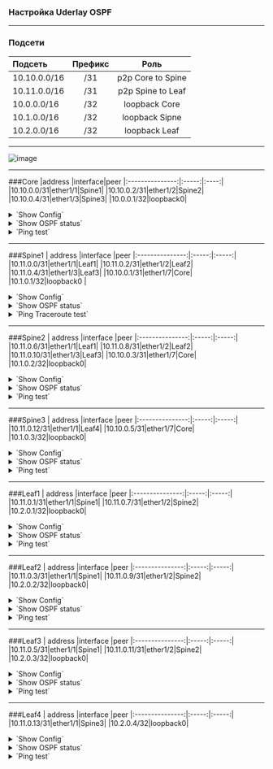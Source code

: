 ### Настройка Uderlay OSPF

---

### Подсети
| Подсеть  | Префикс  | Роль |
|:------------ |:-------:|:-------:|
|10.10.0.0/16|/31|p2p Core to Spine|
|10.11.0.0/16|/31|p2p Spine to Leaf|
|10.0.0.0/16|/32|loopback Core|
|10.1.0.0/16|/32|loopback Sipne|
|10.2.0.0/16|/32|loopback Leaf|
---
![image](https://raw.githubusercontent.com/nousaibot/VXLAN-EVPN-CiscoNexus-COD-LAB/main/IMG/UnderlayOSPF.PNG)

---

###Core
|address |interface|peer
|:---------------:|:-----:|:----:|
|10.10.0.0/31|ether1/1|Spine1|
|10.10.0.2/31|ether1/2|Spine2|
|10.10.0.4/31|ether1/3|Spine3|
|10.0.0.1/32|loopback0|
<details>
  <summary>`Show Config`</summary>
<pre><code>
interface Loopback0
 ip address 10.0.0.1 255.255.255.255
 ip ospf 1 area 0
!
interface Ethernet0/1
 description Spine1
 ip address 10.10.0.0 255.255.255.254
 ip ospf network point-to-point
 ip ospf bfd
 ip ospf 1 area 0
!
interface Ethernet0/2
 description Spine2
 ip address 10.10.0.2 255.255.255.254
 ip ospf network point-to-point
 ip ospf bfd
 ip ospf 1 area 0
!
interface Ethernet0/3
 description Spine3
 ip address 10.10.0.4 255.255.255.254
 ip ospf network point-to-point
 ip ospf bfd
 ip ospf 1 area 1
!
router ospf 1
 router-id 10.0.0.1
 passive-interface default
 no passive-interface Ethernet0/1
 no passive-interface Ethernet0/2
 no passive-interface Ethernet0/3
 </code></pre>
</details>

<details>
  <summary>`Show OSPF status`</summary>
<pre><code>
Core#sh ip ospf interface brief
Interface    PID   Area            IP Address/Mask    Cost  State Nbrs F/C
Lo0          1     0               10.0.0.1/32        1     LOOP  0/0
Et0/2        1     0               10.10.0.2/31       10    P2P   1/1
Et0/1        1     0               10.10.0.0/31       10    P2P   1/1
Et0/3        1     1               10.10.0.4/31       10    P2P   1/1
</code></pre>
<pre><code>
Core#sh ip ospf neighbor
Neighbor ID     Pri   State           Dead Time   Address         Interface
10.1.0.2          0   FULL/  -        00:00:38    10.10.0.3       Ethernet0/2
10.1.0.1          0   FULL/  -        00:00:31    10.10.0.1       Ethernet0/1
10.1.0.3          0   FULL/  -        00:00:35    10.10.0.5       Ethernet0/3
</code></pre>
<pre><code>
Core#sh ip ospf database
            OSPF Router with ID (10.0.0.1) (Process ID 1)
                Router Link States (Area 0)
Link ID         ADV Router      Age         Seq#       Checksum Link count
10.0.0.1        10.0.0.1        1749        0x800000E8 0x0094C3 5
10.1.0.1        10.1.0.1        1606        0x80000007 0x00DAAE 9
10.1.0.2        10.1.0.2        1606        0x80000007 0x000E50 9
10.2.0.1        10.2.0.1        1647        0x80000004 0x00D2FE 5
10.2.0.2        10.2.0.2        1624        0x80000004 0x001EA8 5
10.2.0.3        10.2.0.3        1608        0x80000005 0x006753 5
                Summary Net Link States (Area 0)
Link ID         ADV Router      Age         Seq#       Checksum
10.1.0.3        10.0.0.1        1427        0x80000001 0x00EA2E
10.2.0.4        10.0.0.1        1405        0x80000001 0x006688
10.10.0.4       10.0.0.1        1879        0x80000001 0x0064AC
10.11.0.12      10.0.0.1        1415        0x80000001 0x009946
                Router Link States (Area 1)
Link ID         ADV Router      Age         Seq#       Checksum Link count
10.0.0.1        10.0.0.1        1442        0x80000002 0x00813A 2
10.1.0.3        10.1.0.3        1416        0x80000006 0x005465 5
10.2.0.4        10.2.0.4        1418        0x80000005 0x008AD4 3
                Summary Net Link States (Area 1)
Link ID         ADV Router      Age         Seq#       Checksum
10.0.0.1        10.0.0.1        1883        0x80000002 0x00A480
10.1.0.1        10.0.0.1        1774        0x80000001 0x00FE1C
10.1.0.2        10.0.0.1        1745        0x80000001 0x00F425
10.2.0.1        10.0.0.1        1644        0x80000001 0x00846D
10.2.0.2        10.0.0.1        1623        0x80000001 0x007A76
10.2.0.3        10.0.0.1        1590        0x80000001 0x00707F
10.10.0.0       10.0.0.1        1883        0x80000002 0x008A89
10.10.0.2       10.0.0.1        1883        0x80000002 0x00769B
10.11.0.0       10.0.0.1        1774        0x80000001 0x0012D9
10.11.0.2       10.0.0.1        1774        0x80000001 0x00FDEB
10.11.0.4       10.0.0.1        1774        0x80000001 0x00E9FD
10.11.0.6       10.0.0.1        1745        0x80000001 0x00D510
10.11.0.8       10.0.0.1        1745        0x80000001 0x00C122
10.11.0.10      10.0.0.1        1745        0x80000001 0x00AD34
</code></pre>
</details>

<details>
  <summary>`Ping test`</summary>
<pre><code>
Core#ping 10.1.0.1
Type escape sequence to abort.
Sending 5, 100-byte ICMP Echos to 10.1.0.1, timeout is 2 seconds:
!!!!!
Success rate is 100 percent (5/5), round-trip min/avg/max = 1/1/2 ms
Core#
Core#ping 10.1.0.2
Type escape sequence to abort.
Sending 5, 100-byte ICMP Echos to 10.1.0.2, timeout is 2 seconds:
!!!!!
Success rate is 100 percent (5/5), round-trip min/avg/max = 1/1/2 ms
Core#
Core#ping 10.1.0.3
Type escape sequence to abort.
Sending 5, 100-byte ICMP Echos to 10.1.0.3, timeout is 2 seconds:
!!!!!
Success rate is 100 percent (5/5), round-trip min/avg/max = 1/1/2 ms
Core#
Core#ping 10.2.0.1
Type escape sequence to abort.
Sending 5, 100-byte ICMP Echos to 10.2.0.1, timeout is 2 seconds:
!!!!!
Success rate is 100 percent (5/5), round-trip min/avg/max = 3/3/4 ms
Core#ping 10.2.0.2
Type escape sequence to abort.
Sending 5, 100-byte ICMP Echos to 10.2.0.2, timeout is 2 seconds:
!!!!!
Success rate is 100 percent (5/5), round-trip min/avg/max = 3/3/4 ms
Core#ping 10.2.0.3
Type escape sequence to abort.
Sending 5, 100-byte ICMP Echos to 10.2.0.3, timeout is 2 seconds:
!!!!!
Success rate is 100 percent (5/5), round-trip min/avg/max = 3/3/4 ms
Core#ping 10.2.0.4
Type escape sequence to abort.
Sending 5, 100-byte ICMP Echos to 10.2.0.4, timeout is 2 seconds:
!!!!!
Success rate is 100 percent (5/5), round-trip min/avg/max = 3/4/11 ms
</code></pre>
<pre><code>

Dump interface Ethernet0/1 [here](../Dump/CoreInterface0-1.pcapng)

Dump interface Ethernet0/2 [here](../Dump/CoreInterface0-2.pcapng)

![image](https://raw.githubusercontent.com/nousaibot/VXLAN-EVPN-CiscoNexus-COD-LAB/main/IMG/CoreTraceroute.png)

</code></pre>
</details>

---

###Spine1
 | address |interface |peer
|:---------------:|:-----:|:-----:|
|10.11.0.0/31|ether1/1|Leaf1|
|10.11.0.2/31|ether1/2|Leaf2|
|10.11.0.4/31|ether1/3|Leaf3|
|10.10.0.1/31|ether1/7|Core|
|10.1.0.1/32|loopback0 |
<details>
  <summary>`Show Config`</summary>
<pre><code>
feature ospf
feature bfd
interface Ethernet1/1
  description Leaf1
  ip address 10.11.0.0/31
  ip ospf network point-to-point
  no ip ospf passive-interface
  ip router ospf 1 area 0.0.0.0
  ip ospf bfd
!
interface Ethernet1/2
  description Leaf2
  ip address 10.11.0.2/31
  ip ospf network point-to-point
  no ip ospf passive-interface
  ip router ospf 1 area 0.0.0.0
  ip ospf bfd
!
interface Ethernet1/3
  description Leaf3
  ip address 10.11.0.4/31
  ip ospf network point-to-point
  no ip ospf passive-interface
  ip router ospf 1 area 0.0.0.0
  ip ospf bfd
!
interface Ethernet1/7
  description Core
  ip address 10.10.0.1/31
  ip ospf network point-to-point
  no ip ospf passive-interface
  ip router ospf 1 area 0.0.0.0
  ip ospf bfd
!
interface loopback0
  ip address 10.1.0.1/32
  ip router ospf 1 area 0.0.0.0
!
router ospf 1
  router-id 10.1.0.1
  passive-interface default
</code></pre>
</details>

<details>
  <summary>`Show OSPF status`</summary>
<pre><code>
Spine1# sh ip ospf interface brief
 OSPF Process ID 1 VRF default
 Total number of interface: 5
 Interface               ID     Area            Cost   State    Neighbors Status
 Eth1/1                  2      0.0.0.0         40     P2P      1         up  
 Eth1/2                  3      0.0.0.0         40     P2P      1         up  
 Eth1/3                  4      0.0.0.0         40     P2P      1         up  
 Eth1/7                  5      0.0.0.0         40     P2P      1         up  
 Lo0                     1      0.0.0.0         1      LOOPBACK 0         up  
</code></pre>
<pre><code>
Spine1# sh ip ospf neighbor
 OSPF Process ID 1 VRF default
 Total number of neighbors: 4
 Neighbor ID     Pri State            Up Time  Address         Interface
 10.2.0.1          1 FULL/ -          00:46:26 10.11.0.1       Eth1/1 
 10.2.0.2          1 FULL/ -          00:46:00 10.11.0.3       Eth1/2 
 10.2.0.3          1 FULL/ -          00:45:42 10.11.0.5       Eth1/3 
 10.0.0.1          1 FULL/ -          00:48:36 10.10.0.0       Eth1/7 
</code></pre>
<pre><code>
Spine1# sh ip ospf database
        OSPF Router with ID (10.1.0.1) (Process ID 1 VRF default)
                Router Link States (Area 0.0.0.0)
Link ID         ADV Router      Age        Seq#       Checksum Link Count
10.0.0.1        10.0.0.1        1005       0x800000e9 0x92c4   5   
10.1.0.1        10.1.0.1        923        0x80000008 0xd8af   9   
10.1.0.2        10.1.0.2        932        0x80000008 0x0c51   9   
10.2.0.1        10.2.0.1        969        0x80000005 0xd0ff   5   
10.2.0.2        10.2.0.2        942        0x80000005 0x1ca9   5   
10.2.0.3        10.2.0.3        931        0x80000006 0x6554   5   
                Summary Network Link States (Area 0.0.0.0)
Link ID         ADV Router      Age        Seq#       Checksum 
10.1.0.3        10.0.0.1        751        0x80000002 0xe82f
10.2.0.4        10.0.0.1        508        0x80000002 0x6489
10.10.0.4       10.0.0.1        1006       0x80000002 0x62ad
10.11.0.12      10.0.0.1        751        0x80000002 0x9747
</code></pre>
</details>

<details>
  <summary>`Ping Traceroute test`</summary>
<pre><code>
Spine1# ping 10.0.0.1
PING 10.0.0.1 (10.0.0.1): 56 data bytes
64 bytes from 10.0.0.1: icmp_seq=0 ttl=254 time=2.061 ms
64 bytes from 10.0.0.1: icmp_seq=1 ttl=254 time=1.546 ms
64 bytes from 10.0.0.1: icmp_seq=2 ttl=254 time=1.578 ms
64 bytes from 10.0.0.1: icmp_seq=3 ttl=254 time=1.315 ms
64 bytes from 10.0.0.1: icmp_seq=4 ttl=254 time=1.811 ms
--- 10.0.0.1 ping statistics ---
5 packets transmitted, 5 packets received, 0.00% packet loss
round-trip min/avg/max = 1.315/1.662/2.061 ms
Spine1# ping 10.1.0.2
PING 10.1.0.2 (10.1.0.2): 56 data bytes
64 bytes from 10.1.0.2: icmp_seq=0 ttl=253 time=3.493 ms
64 bytes from 10.1.0.2: icmp_seq=1 ttl=253 time=2.637 ms
64 bytes from 10.1.0.2: icmp_seq=2 ttl=253 time=2.703 ms
64 bytes from 10.1.0.2: icmp_seq=3 ttl=253 time=2.671 ms
64 bytes from 10.1.0.2: icmp_seq=4 ttl=253 time=2.727 ms
--- 10.1.0.2 ping statistics ---
5 packets transmitted, 5 packets received, 0.00% packet loss
round-trip min/avg/max = 2.637/2.846/3.493 ms
Spine1# ping 10.1.0.3
PING 10.1.0.3 (10.1.0.3): 56 data bytes
64 bytes from 10.1.0.3: icmp_seq=0 ttl=253 time=4.326 ms
64 bytes from 10.1.0.3: icmp_seq=1 ttl=253 time=2.608 ms
64 bytes from 10.1.0.3: icmp_seq=2 ttl=253 time=2.468 ms
64 bytes from 10.1.0.3: icmp_seq=3 ttl=253 time=2.464 ms
64 bytes from 10.1.0.3: icmp_seq=4 ttl=253 time=2.932 ms
--- 10.1.0.3 ping statistics ---
5 packets transmitted, 5 packets received, 0.00% packet loss
round-trip min/avg/max = 2.464/2.959/4.326 ms
Spine1# ping 10.2.0.1
PING 10.2.0.1 (10.2.0.1): 56 data bytes
64 bytes from 10.2.0.1: icmp_seq=0 ttl=254 time=3.862 ms
64 bytes from 10.2.0.1: icmp_seq=1 ttl=254 time=2.776 ms
64 bytes from 10.2.0.1: icmp_seq=2 ttl=254 time=2.775 ms
64 bytes from 10.2.0.1: icmp_seq=3 ttl=254 time=2.829 ms
64 bytes from 10.2.0.1: icmp_seq=4 ttl=254 time=3.167 ms
--- 10.2.0.1 ping statistics ---
5 packets transmitted, 5 packets received, 0.00% packet loss
round-trip min/avg/max = 2.775/3.081/3.862 ms
Spine1# ping 10.2.0.2
PING 10.2.0.2 (10.2.0.2): 56 data bytes
64 bytes from 10.2.0.2: icmp_seq=0 ttl=254 time=3.985 ms
64 bytes from 10.2.0.2: icmp_seq=1 ttl=254 time=3.319 ms
64 bytes from 10.2.0.2: icmp_seq=2 ttl=254 time=3.546 ms
64 bytes from 10.2.0.2: icmp_seq=3 ttl=254 time=3.055 ms
64 bytes from 10.2.0.2: icmp_seq=4 ttl=254 time=3.372 ms
--- 10.2.0.2 ping statistics ---
5 packets transmitted, 5 packets received, 0.00% packet loss
round-trip min/avg/max = 3.055/3.455/3.985 ms
Spine1# ping 10.2.0.3
PING 10.2.0.3 (10.2.0.3): 56 data bytes
64 bytes from 10.2.0.3: icmp_seq=0 ttl=254 time=3.891 ms
64 bytes from 10.2.0.3: icmp_seq=1 ttl=254 time=3.494 ms
64 bytes from 10.2.0.3: icmp_seq=2 ttl=254 time=3.203 ms
64 bytes from 10.2.0.3: icmp_seq=3 ttl=254 time=3.56 ms
64 bytes from 10.2.0.3: icmp_seq=4 ttl=254 time=3.451 ms
--- 10.2.0.3 ping statistics ---
5 packets transmitted, 5 packets received, 0.00% packet loss
round-trip min/avg/max = 3.203/3.519/3.891 ms
Spine1# ping 10.2.0.4
PING 10.2.0.4 (10.2.0.4): 56 data bytes
64 bytes from 10.2.0.4: icmp_seq=0 ttl=252 time=6.987 ms
64 bytes from 10.2.0.4: icmp_seq=1 ttl=252 time=4.762 ms
64 bytes from 10.2.0.4: icmp_seq=2 ttl=252 time=4.958 ms
64 bytes from 10.2.0.4: icmp_seq=3 ttl=252 time=4.527 ms
64 bytes from 10.2.0.4: icmp_seq=4 ttl=252 time=4.761 ms
--- 10.2.0.4 ping statistics ---
5 packets transmitted, 5 packets received, 0.00% packet loss
round-trip min/avg/max = 4.527/5.199/6.987 ms
</code></pre>
</details>

---

###Spine2
 |  address |interface |peer
|:---------------:|:-----:|:-----:|
|10.11.0.6/31|ether1/1|Leaf1|
|10.11.0.8/31|ether1/2|Leaf2|
|10.11.0.10/31|ether1/3|Leaf3|
|10.10.0.3/31|ether1/7|Core|
|10.1.0.2/32|loopback0|
<details>
  <summary>`Show Config`</summary>
<pre><code>
feature ospf
feature bfd
interface Ethernet1/1
  description Leaf1
  ip address 10.11.0.6/31
  ip ospf network point-to-point
  no ip ospf passive-interface
  ip router ospf 1 area 0.0.0.0
  ip ospf bfd
!
interface Ethernet1/2
  description Leaf2
  ip address 10.11.0.8/31
  ip ospf network point-to-point
  no ip ospf passive-interface
  ip router ospf 1 area 0.0.0.0
  ip ospf bfd
!
interface Ethernet1/3
  description Leaf3
  ip address 10.11.0.10/31
  ip ospf network point-to-point
  no ip ospf passive-interface
  ip router ospf 1 area 0.0.0.0
  ip ospf bfd
!
interface Ethernet1/7
  description Core
  no switchport
  ip address 10.10.0.3/31
  ip ospf network point-to-point
  no ip ospf passive-interface
  ip router ospf 1 area 0.0.0.0
  ip ospf bfd
!
interface loopback0
  ip address 10.1.0.2/32
  ip router ospf 1 area 0.0.0.0
!
router ospf 1
  router-id 10.1.0.2
  passive-interface default
</code></pre>
</details>
  
<details>
  <summary>`Show OSPF status`</summary>
<pre><code>
Spine2# sh ip ospf interface brief
 OSPF Process ID 1 VRF default
 Total number of interface: 5
 Interface               ID     Area            Cost   State    Neighbors Status
 Eth1/1                  2      0.0.0.0         40     P2P      1         up  
 Eth1/2                  3      0.0.0.0         40     P2P      1         up  
 Eth1/3                  4      0.0.0.0         40     P2P      1         up  
 Eth1/7                  5      0.0.0.0         40     P2P      1         up  
 Lo0                     1      0.0.0.0         1      LOOPBACK 0         up  
</code></pre>
<pre><code>
Spine2# sh ip ospf neighbor
 OSPF Process ID 1 VRF default
 Total number of neighbors: 4
 Neighbor ID     Pri State            Up Time  Address         Interface
 10.2.0.1          1 FULL/ -          01:00:41 10.11.0.7       Eth1/1 
 10.2.0.2          1 FULL/ -          01:00:24 10.11.0.9       Eth1/2 
 10.2.0.3          1 FULL/ -          01:00:01 10.11.0.11      Eth1/3 
 10.0.0.1          1 FULL/ -          01:02:26 10.10.0.2       Eth1/7 
</code></pre>
<pre><code>
Spine2# sh ip ospf database
        OSPF Router with ID (10.1.0.2) (Process ID 1 VRF default)
                Router Link States (Area 0.0.0.0)
Link ID         ADV Router      Age        Seq#       Checksum Link Count
10.0.0.1        10.0.0.1        1864       0x800000e9 0x92c4   5   
10.1.0.1        10.1.0.1        1783       0x80000008 0xd8af   9   
10.1.0.2        10.1.0.2        1788       0x80000008 0x0c51   9   
10.2.0.1        10.2.0.1        6          0x80000006 0xce01   5   
10.2.0.2        10.2.0.2        1800       0x80000005 0x1ca9   5   
10.2.0.3        10.2.0.3        1790       0x80000006 0x6554   5   
                Summary Network Link States (Area 0.0.0.0)
Link ID         ADV Router      Age        Seq#       Checksum 
10.1.0.3        10.0.0.1        1609       0x80000002 0xe82f
10.2.0.4        10.0.0.1        1366       0x80000002 0x6489
10.10.0.4       10.0.0.1        1864       0x80000002 0x62ad
10.11.0.12      10.0.0.1        1609       0x80000002 0x9747
</code></pre>
</details>

<details>
  <summary>`Ping test`</summary>
<pre><code>
Spine2# ping 10.0.0.1
PING 10.0.0.1 (10.0.0.1): 56 data bytes
64 bytes from 10.0.0.1: icmp_seq=0 ttl=254 time=3.006 ms
64 bytes from 10.0.0.1: icmp_seq=1 ttl=254 time=2.726 ms
64 bytes from 10.0.0.1: icmp_seq=2 ttl=254 time=1.942 ms
64 bytes from 10.0.0.1: icmp_seq=3 ttl=254 time=1.826 ms
64 bytes from 10.0.0.1: icmp_seq=4 ttl=254 time=1.61 ms
--- 10.0.0.1 ping statistics ---
5 packets transmitted, 5 packets received, 0.00% packet loss
round-trip min/avg/max = 1.61/2.221/3.006 ms
Spine2# ping 10.1.0.1
PING 10.1.0.1 (10.1.0.1): 56 data bytes
64 bytes from 10.1.0.1: icmp_seq=0 ttl=253 time=3.975 ms
64 bytes from 10.1.0.1: icmp_seq=1 ttl=253 time=2.91 ms
64 bytes from 10.1.0.1: icmp_seq=2 ttl=253 time=2.937 ms
64 bytes from 10.1.0.1: icmp_seq=3 ttl=253 time=2.962 ms
64 bytes from 10.1.0.1: icmp_seq=4 ttl=253 time=2.813 ms
--- 10.1.0.1 ping statistics ---
5 packets transmitted, 5 packets received, 0.00% packet loss
round-trip min/avg/max = 2.813/3.119/3.975 ms
Spine2# ping 10.1.0.3
PING 10.1.0.3 (10.1.0.3): 56 data bytes
64 bytes from 10.1.0.3: icmp_seq=0 ttl=253 time=3.806 ms
64 bytes from 10.1.0.3: icmp_seq=1 ttl=253 time=2.685 ms
64 bytes from 10.1.0.3: icmp_seq=2 ttl=253 time=2.533 ms
64 bytes from 10.1.0.3: icmp_seq=3 ttl=253 time=2.824 ms
64 bytes from 10.1.0.3: icmp_seq=4 ttl=253 time=3.682 ms
--- 10.1.0.3 ping statistics ---
5 packets transmitted, 5 packets received, 0.00% packet loss
round-trip min/avg/max = 2.533/3.105/3.806 ms
Spine2# ping 10.2.0.1
PING 10.2.0.1 (10.2.0.1): 56 data bytes
64 bytes from 10.2.0.1: icmp_seq=0 ttl=254 time=4.156 ms
64 bytes from 10.2.0.1: icmp_seq=1 ttl=254 time=2.357 ms
64 bytes from 10.2.0.1: icmp_seq=2 ttl=254 time=2.461 ms
64 bytes from 10.2.0.1: icmp_seq=3 ttl=254 time=2.651 ms
64 bytes from 10.2.0.1: icmp_seq=4 ttl=254 time=2.492 ms
--- 10.2.0.1 ping statistics ---
5 packets transmitted, 5 packets received, 0.00% packet loss
round-trip min/avg/max = 2.357/2.823/4.156 ms
Spine2# ping 10.2.0.2
PING 10.2.0.2 (10.2.0.2): 56 data bytes
64 bytes from 10.2.0.2: icmp_seq=0 ttl=254 time=3.013 ms
64 bytes from 10.2.0.2: icmp_seq=1 ttl=254 time=4.148 ms
64 bytes from 10.2.0.2: icmp_seq=2 ttl=254 time=1.922 ms
64 bytes from 10.2.0.2: icmp_seq=3 ttl=254 time=2.775 ms
64 bytes from 10.2.0.2: icmp_seq=4 ttl=254 time=2.95 ms
--- 10.2.0.2 ping statistics ---
5 packets transmitted, 5 packets received, 0.00% packet loss
round-trip min/avg/max = 1.922/2.961/4.148 ms
Spine2# ping 10.2.0.3
PING 10.2.0.3 (10.2.0.3): 56 data bytes
64 bytes from 10.2.0.3: icmp_seq=0 ttl=254 time=2.98 ms
64 bytes from 10.2.0.3: icmp_seq=1 ttl=254 time=3.18 ms
64 bytes from 10.2.0.3: icmp_seq=2 ttl=254 time=3.124 ms
64 bytes from 10.2.0.3: icmp_seq=3 ttl=254 time=3.26 ms
64 bytes from 10.2.0.3: icmp_seq=4 ttl=254 time=3.071 ms
--- 10.2.0.3 ping statistics ---
5 packets transmitted, 5 packets received, 0.00% packet loss
round-trip min/avg/max = 2.98/3.123/3.26 ms
Spine2# ping 10.2.0.4
PING 10.2.0.4 (10.2.0.4): 56 data bytes
64 bytes from 10.2.0.4: icmp_seq=0 ttl=252 time=5.92 ms
64 bytes from 10.2.0.4: icmp_seq=1 ttl=252 time=4.636 ms
64 bytes from 10.2.0.4: icmp_seq=2 ttl=252 time=4.249 ms
64 bytes from 10.2.0.4: icmp_seq=3 ttl=252 time=4.637 ms
64 bytes from 10.2.0.4: icmp_seq=4 ttl=252 time=4.879 ms
--- 10.2.0.4 ping statistics ---
5 packets transmitted, 5 packets received, 0.00% packet loss
round-trip min/avg/max = 4.249/4.864/5.92 ms
</code></pre>
</details>

---

###Spine3
 |  address |interface |peer
|:---------------:|:-----:|:-----:|
|10.11.0.12/31|ether1/1|Leaf4|
|10.10.0.5/31|ether1/7|Core|
|10.1.0.3/32|loopback0|
<details>
  <summary>`Show Config`</summary>
<pre><code>
feature ospf
feature bfd
interface Ethernet1/1
  description Leaf4
  ip address 10.11.0.12/31
  ip ospf network point-to-point
  no ip ospf passive-interface
  ip router ospf 1 area 0.0.0.1
  ip ospf bfd
!
interface Ethernet1/7
  description Core
  ip address 10.10.0.5/31
  ip ospf network point-to-point
  no ip ospf passive-interface
  ip router ospf 1 area 0.0.0.1
  ip ospf bfd
!
interface loopback0
  ip address 10.1.0.3/32
  ip router ospf 1 area 0.0.0.1
!
router ospf 1
  router-id 10.1.0.3
  passive-interface default
</code></pre>
</details>

<details>
  <summary>`Show OSPF status`</summary>
<pre><code>
Spine3# sh ip ospf interface brief
 OSPF Process ID 1 VRF default
 Total number of interface: 3
 Interface               ID     Area            Cost   State    Neighbors Status
 Eth1/1                  3      0.0.0.1         40     P2P      1         up  
 Eth1/7                  2      0.0.0.1         40     P2P      1         up  
 Lo0                     1      0.0.0.1         1      LOOPBACK 0         up  
</code></pre>
<pre><code> 
Spine3# sh ip ospf neighbor
 OSPF Process ID 1 VRF default
 Total number of neighbors: 2
 Neighbor ID     Pri State            Up Time  Address         Interface
 10.2.0.4          1 FULL/ -          01:04:57 10.11.0.13      Eth1/1 
 10.0.0.1          1 FULL/ -          01:05:23 10.10.0.4       Eth1/7 
</code></pre>
<pre><code>
Spine3# sh ip ospf database
        OSPF Router with ID (10.1.0.3) (Process ID 1 VRF default)
                Router Link States (Area 0.0.0.1)
Link ID         ADV Router      Age        Seq#       Checksum Link Count
10.0.0.1        10.0.0.1        95         0x80000004 0x7d3c   2   
10.1.0.3        10.1.0.3        256        0x80000008 0x5067   5   
10.2.0.4        10.2.0.4        262        0x80000007 0x86d6   3   
                Summary Network Link States (Area 0.0.0.1)
Link ID         ADV Router      Age        Seq#       Checksum 
10.0.0.1        10.0.0.1        348        0x80000004 0xa082
10.1.0.1        10.0.0.1        348        0x80000003 0xfa1e
10.1.0.2        10.0.0.1        348        0x80000003 0xf027
10.2.0.1        10.0.0.1        95         0x80000003 0x806f
10.2.0.2        10.0.0.1        95         0x80000003 0x7678
10.2.0.3        10.0.0.1        95         0x80000003 0x6c81
10.10.0.0       10.0.0.1        348        0x80000004 0x868b
10.10.0.2       10.0.0.1        348        0x80000004 0x729d
10.11.0.0       10.0.0.1        348        0x80000003 0x0edb
10.11.0.2       10.0.0.1        348        0x80000003 0xf9ed
10.11.0.4       10.0.0.1        348        0x80000003 0xe5ff
10.11.0.6       10.0.0.1        348        0x80000003 0xd112
10.11.0.8       10.0.0.1        348        0x80000003 0xbd24
10.11.0.10      10.0.0.1        348        0x80000003 0xa936
</code></pre>
</details>

<details>
  <summary>`Ping test`</summary>
<pre><code>
Spine3# ping 10.0.0.1
PING 10.0.0.1 (10.0.0.1): 56 data bytes
64 bytes from 10.0.0.1: icmp_seq=0 ttl=254 time=3.004 ms
64 bytes from 10.0.0.1: icmp_seq=1 ttl=254 time=1.653 ms
64 bytes from 10.0.0.1: icmp_seq=2 ttl=254 time=1.519 ms
64 bytes from 10.0.0.1: icmp_seq=3 ttl=254 time=3.419 ms
64 bytes from 10.0.0.1: icmp_seq=4 ttl=254 time=2.199 ms
--- 10.0.0.1 ping statistics ---
5 packets transmitted, 5 packets received, 0.00% packet loss
round-trip min/avg/max = 1.519/2.358/3.419 ms
Spine3# ping 10.1.0.1
PING 10.1.0.1 (10.1.0.1): 56 data bytes
64 bytes from 10.1.0.1: icmp_seq=0 ttl=253 time=4.72 ms
64 bytes from 10.1.0.1: icmp_seq=1 ttl=253 time=3.366 ms
64 bytes from 10.1.0.1: icmp_seq=2 ttl=253 time=3.475 ms
64 bytes from 10.1.0.1: icmp_seq=3 ttl=253 time=3.575 ms
64 bytes from 10.1.0.1: icmp_seq=4 ttl=253 time=3.444 ms
--- 10.1.0.1 ping statistics ---
5 packets transmitted, 5 packets received, 0.00% packet loss
round-trip min/avg/max = 3.366/3.715/4.72 ms
Spine3# ping 10.1.0.2
PING 10.1.0.2 (10.1.0.2): 56 data bytes
64 bytes from 10.1.0.2: icmp_seq=0 ttl=253 time=3.766 ms
64 bytes from 10.1.0.2: icmp_seq=1 ttl=253 time=3.27 ms
64 bytes from 10.1.0.2: icmp_seq=2 ttl=253 time=2.886 ms
64 bytes from 10.1.0.2: icmp_seq=3 ttl=253 time=2.742 ms
64 bytes from 10.1.0.2: icmp_seq=4 ttl=253 time=2.848 ms
--- 10.1.0.2 ping statistics ---
5 packets transmitted, 5 packets received, 0.00% packet loss
round-trip min/avg/max = 2.742/3.102/3.766 ms
Spine3# ping 10.2.0.1
PING 10.2.0.1 (10.2.0.1): 56 data bytes
64 bytes from 10.2.0.1: icmp_seq=0 ttl=252 time=6.016 ms
64 bytes from 10.2.0.1: icmp_seq=1 ttl=252 time=4.834 ms
64 bytes from 10.2.0.1: icmp_seq=2 ttl=252 time=5.117 ms
64 bytes from 10.2.0.1: icmp_seq=3 ttl=252 time=4.986 ms
64 bytes from 10.2.0.1: icmp_seq=4 ttl=252 time=5 ms
--- 10.2.0.1 ping statistics ---
5 packets transmitted, 5 packets received, 0.00% packet loss
round-trip min/avg/max = 4.834/5.19/6.016 ms
Spine3# ping 10.2.0.2
PING 10.2.0.2 (10.2.0.2): 56 data bytes
64 bytes from 10.2.0.2: icmp_seq=0 ttl=252 time=6.208 ms
64 bytes from 10.2.0.2: icmp_seq=1 ttl=252 time=4.873 ms
64 bytes from 10.2.0.2: icmp_seq=2 ttl=252 time=4.772 ms
64 bytes from 10.2.0.2: icmp_seq=3 ttl=252 time=4.846 ms
64 bytes from 10.2.0.2: icmp_seq=4 ttl=252 time=4.996 ms
--- 10.2.0.2 ping statistics ---
5 packets transmitted, 5 packets received, 0.00% packet loss
round-trip min/avg/max = 4.772/5.138/6.208 ms
Spine3# ping 10.2.0.3
PING 10.2.0.3 (10.2.0.3): 56 data bytes
64 bytes from 10.2.0.3: icmp_seq=0 ttl=252 time=5.967 ms
64 bytes from 10.2.0.3: icmp_seq=1 ttl=252 time=5.116 ms
64 bytes from 10.2.0.3: icmp_seq=2 ttl=252 time=13.824 ms
64 bytes from 10.2.0.3: icmp_seq=3 ttl=252 time=5.9 ms
64 bytes from 10.2.0.3: icmp_seq=4 ttl=252 time=4.649 ms
--- 10.2.0.3 ping statistics ---
5 packets transmitted, 5 packets received, 0.00% packet loss
round-trip min/avg/max = 4.649/7.091/13.824 ms
Spine3# ping 10.2.0.4
PING 10.2.0.4 (10.2.0.4): 56 data bytes
64 bytes from 10.2.0.4: icmp_seq=0 ttl=254 time=9.492 ms
64 bytes from 10.2.0.4: icmp_seq=1 ttl=254 time=3.307 ms
64 bytes from 10.2.0.4: icmp_seq=2 ttl=254 time=3.55 ms
64 bytes from 10.2.0.4: icmp_seq=3 ttl=254 time=3.121 ms
64 bytes from 10.2.0.4: icmp_seq=4 ttl=254 time=2.764 ms
--- 10.2.0.4 ping statistics ---
5 packets transmitted, 5 packets received, 0.00% packet loss
round-trip min/avg/max = 2.764/4.446/9.492 ms
</code></pre>
</details>

---

###Leaf1
 |  address |interface |peer
|:---------------:|:-----:|:-----:|
|10.11.0.1/31|ether1/1|Spine1|
|10.11.0.7/31|ether1/2|Spine2|
|10.2.0.1/32|loopback0|
<details>
  <summary>`Show Config`</summary>
<pre><code>
feature ospf
feature bfd
interface Ethernet1/1
  description Spine1
  ip address 10.11.0.1/31
  ip ospf network point-to-point
  no ip ospf passive-interface
  ip router ospf 1 area 0.0.0.0
  ip ospf bfd
!
interface Ethernet1/2
  description Spine2
  ip address 10.11.0.7/31
  ip ospf network point-to-point
  no ip ospf passive-interface
  ip router ospf 1 area 0.0.0.0
  ip ospf bfd
!
interface loopback0
  ip address 10.2.0.1/32
  ip router ospf 1 area 0.0.0.0
!
router ospf 1
  router-id 10.2.0.1
  passive-interface default
</code></pre>
</details>

<details>
  <summary>`Show OSPF status`</summary>
<pre><code>
Leaf1# sh ip ospf interface brief
 OSPF Process ID 1 VRF default
 Total number of interface: 3
 Interface               ID     Area            Cost   State    Neighbors Status
 Eth1/1                  2      0.0.0.0         40     P2P      1         up  
 Eth1/2                  3      0.0.0.0         40     P2P      1         up  
 Lo0                     1      0.0.0.0         1      LOOPBACK 0         up  
</code></pre>
<pre><code>
Leaf1# sh ip ospf neighbor
 OSPF Process ID 1 VRF default
 Total number of neighbors: 2
 Neighbor ID     Pri State            Up Time  Address         Interface
 10.1.0.1          1 FULL/ -          01:17:08 10.11.0.0       Eth1/1 
 10.1.0.2          1 FULL/ -          01:17:05 10.11.0.6       Eth1/2 
</code></pre>
<pre><code>
Leaf1# sh ip ospf database
        OSPF Router with ID (10.2.0.1) (Process ID 1 VRF default)
                Router Link States (Area 0.0.0.0)
Link ID         ADV Router      Age        Seq#       Checksum Link Count
10.0.0.1        10.0.0.1        847        0x800000ea 0x90c5   5   
10.1.0.1        10.1.0.1        945        0x80000009 0xd6b0   9   
10.1.0.2        10.1.0.2        952        0x80000009 0x0a52   9   
10.2.0.1        10.2.0.1        989        0x80000006 0xce01   5   
10.2.0.2        10.2.0.2        964        0x80000006 0x1aaa   5   
10.2.0.3        10.2.0.3        954        0x80000007 0x6355   5   
                Summary Network Link States (Area 0.0.0.0)
Link ID         ADV Router      Age        Seq#       Checksum 
10.1.0.3        10.0.0.1        595        0x80000003 0xe630
10.2.0.4        10.0.0.1        338        0x80000003 0x628a
10.10.0.4       10.0.0.1        847        0x80000003 0x60ae
10.11.0.12      10.0.0.1        595        0x80000003 0x9548
</code></pre>
</details>

<details>
  <summary>`Ping test`</summary>
<pre><code>
Leaf1# ping 10.0.0.1
PING 10.0.0.1 (10.0.0.1): 56 data bytes
64 bytes from 10.0.0.1: icmp_seq=0 ttl=253 time=5.188 ms
64 bytes from 10.0.0.1: icmp_seq=1 ttl=253 time=4.522 ms
64 bytes from 10.0.0.1: icmp_seq=2 ttl=253 time=4.622 ms
64 bytes from 10.0.0.1: icmp_seq=3 ttl=253 time=3.757 ms
64 bytes from 10.0.0.1: icmp_seq=4 ttl=253 time=4.147 ms
--- 10.0.0.1 ping statistics ---
5 packets transmitted, 5 packets received, 0.00% packet loss
round-trip min/avg/max = 3.757/4.447/5.188 ms
Leaf1# ping 10.1.0.2
PING 10.1.0.2 (10.1.0.2): 56 data bytes
64 bytes from 10.1.0.2: icmp_seq=0 ttl=254 time=3.018 ms
64 bytes from 10.1.0.2: icmp_seq=1 ttl=254 time=2.785 ms
64 bytes from 10.1.0.2: icmp_seq=2 ttl=254 time=2.461 ms
64 bytes from 10.1.0.2: icmp_seq=3 ttl=254 time=2.638 ms
64 bytes from 10.1.0.2: icmp_seq=4 ttl=254 time=2.546 ms
--- 10.1.0.2 ping statistics ---
5 packets transmitted, 5 packets received, 0.00% packet loss
round-trip min/avg/max = 2.461/2.689/3.018 ms
Leaf1# ping 10.1.0.3
PING 10.1.0.3 (10.1.0.3): 56 data bytes
64 bytes from 10.1.0.3: icmp_seq=0 ttl=252 time=6.289 ms
64 bytes from 10.1.0.3: icmp_seq=1 ttl=252 time=4.555 ms
64 bytes from 10.1.0.3: icmp_seq=2 ttl=252 time=4.587 ms
64 bytes from 10.1.0.3: icmp_seq=3 ttl=252 time=4.802 ms
64 bytes from 10.1.0.3: icmp_seq=4 ttl=252 time=4.839 ms
--- 10.1.0.3 ping statistics ---
5 packets transmitted, 5 packets received, 0.00% packet loss
round-trip min/avg/max = 4.555/5.014/6.289 ms
Leaf1# ping 10.2.0.1
PING 10.2.0.1 (10.2.0.1): 56 data bytes
64 bytes from 10.2.0.1: icmp_seq=0 ttl=255 time=1.119 ms
64 bytes from 10.2.0.1: icmp_seq=1 ttl=255 time=0.789 ms
64 bytes from 10.2.0.1: icmp_seq=2 ttl=255 time=1.266 ms
64 bytes from 10.2.0.1: icmp_seq=3 ttl=255 time=1.006 ms
64 bytes from 10.2.0.1: icmp_seq=4 ttl=255 time=1.244 ms
--- 10.2.0.1 ping statistics ---
5 packets transmitted, 5 packets received, 0.00% packet loss
round-trip min/avg/max = 0.789/1.084/1.266 ms
Leaf1# ping 10.2.0.2
PING 10.2.0.2 (10.2.0.2): 56 data bytes
64 bytes from 10.2.0.2: icmp_seq=0 ttl=253 time=6.372 ms
64 bytes from 10.2.0.2: icmp_seq=1 ttl=253 time=5.211 ms
64 bytes from 10.2.0.2: icmp_seq=2 ttl=253 time=5.299 ms
64 bytes from 10.2.0.2: icmp_seq=3 ttl=253 time=4.866 ms
64 bytes from 10.2.0.2: icmp_seq=4 ttl=253 time=5.192 ms
--- 10.2.0.2 ping statistics ---
5 packets transmitted, 5 packets received, 0.00% packet loss
round-trip min/avg/max = 4.866/5.388/6.372 ms
Leaf1# ping 10.2.0.3
PING 10.2.0.3 (10.2.0.3): 56 data bytes
64 bytes from 10.2.0.3: icmp_seq=0 ttl=253 time=5.894 ms
64 bytes from 10.2.0.3: icmp_seq=1 ttl=253 time=4.394 ms
64 bytes from 10.2.0.3: icmp_seq=2 ttl=253 time=4.437 ms
64 bytes from 10.2.0.3: icmp_seq=3 ttl=253 time=4.338 ms
64 bytes from 10.2.0.3: icmp_seq=4 ttl=253 time=4.76 ms
--- 10.2.0.3 ping statistics ---
5 packets transmitted, 5 packets received, 0.00% packet loss
round-trip min/avg/max = 4.338/4.764/5.894 ms
</code></pre>
</details>

---

###Leaf2
 |  address |interface |peer
|:---------------:|:-----:|:-----:|
|10.11.0.3/31|ether1/1|Spine1|
|10.11.0.9/31|ether1/2|Spine2|
|10.2.0.2/32|loopback0|
<details>
  <summary>`Show Config`</summary>
<pre><code>
feature ospf
feature bfd
interface Ethernet1/1
  description Spine1
  ip address 10.11.0.3/31
  ip ospf network point-to-point
  no ip ospf passive-interface
  ip router ospf 1 area 0.0.0.0
  ip ospf bfd
!
interface Ethernet1/2
  description Spine2
  ip address 10.11.0.9/31
  ip ospf network point-to-point
  no ip ospf passive-interface
  ip router ospf 1 area 0.0.0.0
  ip ospf bfd
!
interface loopback0
  ip address 10.2.0.2/32
  ip router ospf 1 area 0.0.0.0
!
  router-id 10.2.0.2
  passive-interface default
</code></pre>
</details>

<details>
  <summary>`Show OSPF status`</summary>
<pre><code>
Leaf2# sh ip ospf interface brief
 OSPF Process ID 1 VRF default
 Total number of interface: 3
 Interface               ID     Area            Cost   State    Neighbors Status
 Eth1/1                  2      0.0.0.0         40     P2P      1         up  
 Eth1/2                  3      0.0.0.0         40     P2P      1         up  
 Lo0                     1      0.0.0.0         1      LOOPBACK 0         up 
</code></pre>
<pre><code> 
Leaf2# sh ip ospf neighbor
 OSPF Process ID 1 VRF default
 Total number of neighbors: 2
 Neighbor ID     Pri State            Up Time  Address         Interface
 10.1.0.1          1 FULL/ -          01:20:59 10.11.0.2       Eth1/1 
 10.1.0.2          1 FULL/ -          01:21:05 10.11.0.8       Eth1/2 
</code></pre>
<pre><code>
Leaf2# sh ip ospf database
        OSPF Router with ID (10.2.0.2) (Process ID 1 VRF default)
                Router Link States (Area 0.0.0.0)
Link ID         ADV Router      Age        Seq#       Checksum Link Count
10.0.0.1        10.0.0.1        1105       0x800000ea 0x90c5   5   
10.1.0.1        10.1.0.1        1202       0x80000009 0xd6b0   9   
10.1.0.2        10.1.0.2        1209       0x80000009 0x0a52   9   
10.2.0.1        10.2.0.1        1248       0x80000006 0xce01   5   
10.2.0.2        10.2.0.2        1219       0x80000006 0x1aaa   5   
10.2.0.3        10.2.0.3        1211       0x80000007 0x6355   5   
                Summary Network Link States (Area 0.0.0.0)
Link ID         ADV Router      Age        Seq#       Checksum 
10.1.0.3        10.0.0.1        852        0x80000003 0xe630
10.2.0.4        10.0.0.1        595        0x80000003 0x628a
10.10.0.4       10.0.0.1        1105       0x80000003 0x60ae
10.11.0.12      10.0.0.1        852        0x80000003 0x9548
</code></pre>
</details>

<details>
  <summary>`Ping test`</summary>
<pre><code>
Leaf2# ping 10.0.0.1
PING 10.0.0.1 (10.0.0.1): 56 data bytes
64 bytes from 10.0.0.1: icmp_seq=0 ttl=253 time=5.591 ms
64 bytes from 10.0.0.1: icmp_seq=1 ttl=253 time=3.515 ms
64 bytes from 10.0.0.1: icmp_seq=2 ttl=253 time=3.63 ms
64 bytes from 10.0.0.1: icmp_seq=3 ttl=253 time=3.655 ms
64 bytes from 10.0.0.1: icmp_seq=4 ttl=253 time=3.583 ms
--- 10.0.0.1 ping statistics ---
5 packets transmitted, 5 packets received, 0.00% packet loss
round-trip min/avg/max = 3.515/3.994/5.591 ms
Leaf2# ping 10.1.0.1
PING 10.1.0.1 (10.1.0.1): 56 data bytes
64 bytes from 10.1.0.1: icmp_seq=0 ttl=254 time=5.405 ms
64 bytes from 10.1.0.1: icmp_seq=1 ttl=254 time=2.136 ms
64 bytes from 10.1.0.1: icmp_seq=2 ttl=254 time=2.504 ms
64 bytes from 10.1.0.1: icmp_seq=3 ttl=254 time=2.26 ms
64 bytes from 10.1.0.1: icmp_seq=4 ttl=254 time=2.492 ms
--- 10.1.0.1 ping statistics ---
5 packets transmitted, 5 packets received, 0.00% packet loss
round-trip min/avg/max = 2.136/2.959/5.405 ms
Leaf2# ping 10.1.0.2
PING 10.1.0.2 (10.1.0.2): 56 data bytes
64 bytes from 10.1.0.2: icmp_seq=0 ttl=254 time=4.166 ms
64 bytes from 10.1.0.2: icmp_seq=1 ttl=254 time=3.261 ms
64 bytes from 10.1.0.2: icmp_seq=2 ttl=254 time=3.719 ms
64 bytes from 10.1.0.2: icmp_seq=3 ttl=254 time=3.525 ms
64 bytes from 10.1.0.2: icmp_seq=4 ttl=254 time=4.982 ms
--- 10.1.0.2 ping statistics ---
5 packets transmitted, 5 packets received, 0.00% packet loss
round-trip min/avg/max = 3.261/3.93/4.982 ms
Leaf2# ping 10.1.0.3
PING 10.1.0.3 (10.1.0.3): 56 data bytes
64 bytes from 10.1.0.3: icmp_seq=0 ttl=252 time=6.309 ms
64 bytes from 10.1.0.3: icmp_seq=1 ttl=252 time=4.865 ms
64 bytes from 10.1.0.3: icmp_seq=2 ttl=252 time=4.895 ms
64 bytes from 10.1.0.3: icmp_seq=3 ttl=252 time=5.265 ms
64 bytes from 10.1.0.3: icmp_seq=4 ttl=252 time=4.882 ms
--- 10.1.0.3 ping statistics ---
5 packets transmitted, 5 packets received, 0.00% packet loss
round-trip min/avg/max = 4.865/5.243/6.309 ms
Leaf2# ping 10.2.0.1
PING 10.2.0.1 (10.2.0.1): 56 data bytes
64 bytes from 10.2.0.1: icmp_seq=0 ttl=253 time=7.038 ms
64 bytes from 10.2.0.1: icmp_seq=1 ttl=253 time=4.425 ms
64 bytes from 10.2.0.1: icmp_seq=2 ttl=253 time=4.59 ms
64 bytes from 10.2.0.1: icmp_seq=3 ttl=253 time=4.629 ms
64 bytes from 10.2.0.1: icmp_seq=4 ttl=253 time=4.361 ms
--- 10.2.0.1 ping statistics ---
5 packets transmitted, 5 packets received, 0.00% packet loss
round-trip min/avg/max = 4.361/5.008/7.038 ms
Leaf2# ping 10.2.0.3
PING 10.2.0.3 (10.2.0.3): 56 data bytes
64 bytes from 10.2.0.3: icmp_seq=0 ttl=253 time=5.391 ms
64 bytes from 10.2.0.3: icmp_seq=1 ttl=253 time=4.447 ms
64 bytes from 10.2.0.3: icmp_seq=2 ttl=253 time=4.294 ms
64 bytes from 10.2.0.3: icmp_seq=3 ttl=253 time=4.304 ms
64 bytes from 10.2.0.3: icmp_seq=4 ttl=253 time=4.446 ms
--- 10.2.0.3 ping statistics ---
5 packets transmitted, 5 packets received, 0.00% packet loss
round-trip min/avg/max = 4.294/4.576/5.391 ms
Leaf2# ping 10.2.0.4
PING 10.2.0.4 (10.2.0.4): 56 data bytes
64 bytes from 10.2.0.4: icmp_seq=0 ttl=251 time=8.658 ms
64 bytes from 10.2.0.4: icmp_seq=1 ttl=251 time=7.915 ms
64 bytes from 10.2.0.4: icmp_seq=2 ttl=251 time=7.044 ms
64 bytes from 10.2.0.4: icmp_seq=3 ttl=251 time=6.335 ms
64 bytes from 10.2.0.4: icmp_seq=4 ttl=251 time=6.852 ms
--- 10.2.0.4 ping statistics ---
5 packets transmitted, 5 packets received, 0.00% packet loss
round-trip min/avg/max = 6.335/7.36/8.658 ms
</code></pre>
</details>

---

###Leaf3
 |  address |interface |peer
|:---------------:|:-----:|:-----:|
|10.11.0.5/31|ether1/1|Spine1|
|10.11.0.11/31|ether1/2|Spine2|
|10.2.0.3/32|loopback0|
<details>
  <summary>`Show Config`</summary>
<pre><code>
feature ospf
feature bfd
interface Ethernet1/1
  description Spine1
  ip address 10.11.0.5/31
  ip ospf network point-to-point
  no ip ospf passive-interface
  ip router ospf 1 area 0.0.0.0
  ip ospf bfd
!
interface Ethernet1/2
  description Spine2
  ip address 10.11.0.11/31
  ip ospf network point-to-point
  no ip ospf passive-interface
  ip router ospf 1 area 0.0.0.0
  ip ospf bfd
!
interface loopback0
  ip address 10.2.0.3/32
  ip router ospf 1 area 0.0.0.0
!
router ospf 1
  router-id 10.2.0.3
  passive-interface default
  </code></pre>
</details>

<details>
  <summary>`Show OSPF status`</summary>
<pre><code>
Leaf3# sh ip ospf interface brief
 OSPF Process ID 1 VRF default
 Total number of interface: 3
 Interface               ID     Area            Cost   State    Neighbors Status
 Eth1/1                  2      0.0.0.0         40     P2P      1         up  
 Eth1/2                  3      0.0.0.0         40     P2P      1         up  
 Lo0                     1      0.0.0.0         1      LOOPBACK 0         up 
</code></pre>
<pre><code>
Leaf3# sh ip ospf neighbor
 OSPF Process ID 1 VRF default
 Total number of neighbors: 2
 Neighbor ID     Pri State            Up Time  Address         Interface
 10.1.0.1          1 FULL/ -          01:23:56 10.11.0.4       Eth1/1 
 10.1.0.2          1 FULL/ -          01:23:56 10.11.0.10      Eth1/2 
</code></pre>
<pre><code>
Leaf3# sh ip ospf database
        OSPF Router with ID (10.2.0.3) (Process ID 1 VRF default)
                Router Link States (Area 0.0.0.0)
Link ID         ADV Router      Age        Seq#       Checksum Link Count
10.0.0.1        10.0.0.1        1299       0x800000ea 0x90c5   5   
10.1.0.1        10.1.0.1        1397       0x80000009 0xd6b0   9   
10.1.0.2        10.1.0.2        1404       0x80000009 0x0a52   9   
10.2.0.1        10.2.0.1        1442       0x80000006 0xce01   5   
10.2.0.2        10.2.0.2        1415       0x80000006 0x1aaa   5   
10.2.0.3        10.2.0.3        1403       0x80000007 0x6355   5   
                Summary Network Link States (Area 0.0.0.0)
Link ID         ADV Router      Age        Seq#       Checksum 
10.1.0.3        10.0.0.1        1046       0x80000003 0xe630
10.2.0.4        10.0.0.1        789        0x80000003 0x628a
10.10.0.4       10.0.0.1        1299       0x80000003 0x60ae
10.11.0.12      10.0.0.1        1046       0x80000003 0x9548
</code></pre>
</details>

<details>
  <summary>`Ping test`</summary>
<pre><code>
Leaf3# ping 10.0.0.1
PING 10.0.0.1 (10.0.0.1): 56 data bytes
64 bytes from 10.0.0.1: icmp_seq=0 ttl=253 time=5.119 ms
64 bytes from 10.0.0.1: icmp_seq=1 ttl=253 time=4.527 ms
64 bytes from 10.0.0.1: icmp_seq=2 ttl=253 time=3.909 ms
64 bytes from 10.0.0.1: icmp_seq=3 ttl=253 time=4.069 ms
64 bytes from 10.0.0.1: icmp_seq=4 ttl=253 time=4.004 ms
--- 10.0.0.1 ping statistics ---
5 packets transmitted, 5 packets received, 0.00% packet loss
round-trip min/avg/max = 3.909/4.325/5.119 ms
Leaf3# ping 10.1.0.1
PING 10.1.0.1 (10.1.0.1): 56 data bytes
64 bytes from 10.1.0.1: icmp_seq=0 ttl=254 time=3.137 ms
64 bytes from 10.1.0.1: icmp_seq=1 ttl=254 time=2.478 ms
64 bytes from 10.1.0.1: icmp_seq=2 ttl=254 time=2.444 ms
64 bytes from 10.1.0.1: icmp_seq=3 ttl=254 time=2.455 ms
64 bytes from 10.1.0.1: icmp_seq=4 ttl=254 time=2.533 ms
--- 10.1.0.1 ping statistics ---
5 packets transmitted, 5 packets received, 0.00% packet loss
round-trip min/avg/max = 2.444/2.609/3.137 ms
Leaf3# ping 10.1.0.2
PING 10.1.0.2 (10.1.0.2): 56 data bytes
64 bytes from 10.1.0.2: icmp_seq=0 ttl=254 time=3.074 ms
64 bytes from 10.1.0.2: icmp_seq=1 ttl=254 time=2.591 ms
64 bytes from 10.1.0.2: icmp_seq=2 ttl=254 time=2.507 ms
64 bytes from 10.1.0.2: icmp_seq=3 ttl=254 time=2.464 ms
64 bytes from 10.1.0.2: icmp_seq=4 ttl=254 time=2.557 ms
--- 10.1.0.2 ping statistics ---
5 packets transmitted, 5 packets received, 0.00% packet loss
round-trip min/avg/max = 2.464/2.638/3.074 ms
Leaf3# ping 10.1.0.3
PING 10.1.0.3 (10.1.0.3): 56 data bytes
64 bytes from 10.1.0.3: icmp_seq=0 ttl=252 time=6.781 ms
64 bytes from 10.1.0.3: icmp_seq=1 ttl=252 time=5 ms
64 bytes from 10.1.0.3: icmp_seq=2 ttl=252 time=4.521 ms
64 bytes from 10.1.0.3: icmp_seq=3 ttl=252 time=5.092 ms
64 bytes from 10.1.0.3: icmp_seq=4 ttl=252 time=5.036 ms
--- 10.1.0.3 ping statistics ---
5 packets transmitted, 5 packets received, 0.00% packet loss
round-trip min/avg/max = 4.521/5.285/6.781 ms
Leaf3# ping 10.2.0.1
PING 10.2.0.1 (10.2.0.1): 56 data bytes
64 bytes from 10.2.0.1: icmp_seq=0 ttl=253 time=6.46 ms
64 bytes from 10.2.0.1: icmp_seq=1 ttl=253 time=5.16 ms
64 bytes from 10.2.0.1: icmp_seq=2 ttl=253 time=4.695 ms
64 bytes from 10.2.0.1: icmp_seq=3 ttl=253 time=5.54 ms
64 bytes from 10.2.0.1: icmp_seq=4 ttl=253 time=4.638 ms
--- 10.2.0.1 ping statistics ---
5 packets transmitted, 5 packets received, 0.00% packet loss
round-trip min/avg/max = 4.638/5.298/6.46 ms
Leaf3# ping 10.2.0.2
PING 10.2.0.2 (10.2.0.2): 56 data bytes
64 bytes from 10.2.0.2: icmp_seq=0 ttl=253 time=5.416 ms
64 bytes from 10.2.0.2: icmp_seq=1 ttl=253 time=4.547 ms
64 bytes from 10.2.0.2: icmp_seq=2 ttl=253 time=4.292 ms
64 bytes from 10.2.0.2: icmp_seq=3 ttl=253 time=4.307 ms
64 bytes from 10.2.0.2: icmp_seq=4 ttl=253 time=4.427 ms
--- 10.2.0.2 ping statistics ---
5 packets transmitted, 5 packets received, 0.00% packet loss
round-trip min/avg/max = 4.292/4.597/5.416 ms
Leaf3# ping 10.2.0.4
PING 10.2.0.4 (10.2.0.4): 56 data bytes
64 bytes from 10.2.0.4: icmp_seq=0 ttl=251 time=16.007 ms
64 bytes from 10.2.0.4: icmp_seq=1 ttl=251 time=7.378 ms
64 bytes from 10.2.0.4: icmp_seq=2 ttl=251 time=7.183 ms
64 bytes from 10.2.0.4: icmp_seq=3 ttl=251 time=7.176 ms
64 bytes from 10.2.0.4: icmp_seq=4 ttl=251 time=6.843 ms
--- 10.2.0.4 ping statistics ---
5 packets transmitted, 5 packets received, 0.00% packet loss
round-trip min/avg/max = 6.843/8.917/16.007 ms
</code></pre>
</details>

---

###Leaf4
 |  address |interface |peer
|:---------------:|:-----:|:-----:|
|10.11.0.13/31|ether1/1|Spine3|
|10.2.0.4/32|loopback0|
<details>
  <summary>`Show Config`</summary>
<pre><code>
feature ospf
feature bfd
interface Ethernet1/1
  description Spine3
  ip address 10.11.0.13/31
  ip ospf network point-to-point
  no ip ospf passive-interface
  ip router ospf 1 area 0.0.0.1
  ip ospf bfd
!
interface loopback0
  ip address 10.2.0.4/32
  ip router ospf 1 area 0.0.0.1
!
router ospf 1
  router-id 10.2.0.4
  passive-interface default  
</code></pre>
</details>

<details>
  <summary>`Show OSPF status`</summary>
<pre><code>
Leaf4# sh ip ospf interface brief
 OSPF Process ID 1 VRF default
 Total number of interface: 2
 Interface               ID     Area            Cost   State    Neighbors Status
 Eth1/1                  2      0.0.0.1         40     P2P      1         up  
 Lo0                     1      0.0.0.1         1      LOOPBACK 0         up  
</code></pre>
<pre><code>
Leaf4# sh ip ospf neighbor
 OSPF Process ID 1 VRF default
 Total number of neighbors: 1
 Neighbor ID     Pri State            Up Time  Address         Interface
 10.1.0.3          1 FULL/ -          01:25:01 10.11.0.12      Eth1/1 
</code></pre>
<pre><code>
Leaf4# sh ip ospf database
        OSPF Router with ID (10.2.0.4) (Process ID 1 VRF default)
                Router Link States (Area 0.0.0.1)
Link ID         ADV Router      Age        Seq#       Checksum Link Count
10.0.0.1        10.0.0.1        1300       0x80000004 0x7d3c   2   
10.1.0.3        10.1.0.3        1461       0x80000008 0x5067   5   
10.2.0.4        10.2.0.4        1465       0x80000007 0x86d6   3   
                Summary Network Link States (Area 0.0.0.1)
Link ID         ADV Router      Age        Seq#       Checksum 
10.0.0.1        10.0.0.1        1553       0x80000004 0xa082
10.1.0.1        10.0.0.1        1553       0x80000003 0xfa1e
10.1.0.2        10.0.0.1        1553       0x80000003 0xf027
10.2.0.1        10.0.0.1        1300       0x80000003 0x806f
10.2.0.2        10.0.0.1        1300       0x80000003 0x7678
10.2.0.3        10.0.0.1        1300       0x80000003 0x6c81
10.10.0.0       10.0.0.1        1553       0x80000004 0x868b
10.10.0.2       10.0.0.1        1553       0x80000004 0x729d
10.11.0.0       10.0.0.1        1553       0x80000003 0x0edb
10.11.0.2       10.0.0.1        1553       0x80000003 0xf9ed
10.11.0.4       10.0.0.1        1553       0x80000003 0xe5ff
10.11.0.6       10.0.0.1        1553       0x80000003 0xd112
10.11.0.8       10.0.0.1        1553       0x80000003 0xbd24
10.11.0.10      10.0.0.1        1553       0x80000003 0xa936
</code></pre>
</details>

<details>
  <summary>`Ping test`</summary>
<pre><code>
Leaf4# ping 10.0.0.1
PING 10.0.0.1 (10.0.0.1): 56 data bytes
64 bytes from 10.0.0.1: icmp_seq=0 ttl=253 time=5.197 ms
64 bytes from 10.0.0.1: icmp_seq=1 ttl=253 time=3.839 ms
64 bytes from 10.0.0.1: icmp_seq=2 ttl=253 time=4.197 ms
64 bytes from 10.0.0.1: icmp_seq=3 ttl=253 time=9.527 ms
64 bytes from 10.0.0.1: icmp_seq=4 ttl=253 time=5.036 ms
--- 10.0.0.1 ping statistics ---
5 packets transmitted, 5 packets received, 0.00% packet loss
round-trip min/avg/max = 3.839/5.559/9.527 ms
Leaf4# ping 10.1.0.1
PING 10.1.0.1 (10.1.0.1): 56 data bytes
64 bytes from 10.1.0.1: icmp_seq=0 ttl=252 time=6.434 ms
64 bytes from 10.1.0.1: icmp_seq=1 ttl=252 time=4.757 ms
64 bytes from 10.1.0.1: icmp_seq=2 ttl=252 time=5.059 ms
64 bytes from 10.1.0.1: icmp_seq=3 ttl=252 time=5.146 ms
64 bytes from 10.1.0.1: icmp_seq=4 ttl=252 time=4.895 ms
--- 10.1.0.1 ping statistics ---
5 packets transmitted, 5 packets received, 0.00% packet loss
round-trip min/avg/max = 4.757/5.258/6.434 ms
Leaf4# ping 10.1.0.2
PING 10.1.0.2 (10.1.0.2): 56 data bytes
64 bytes from 10.1.0.2: icmp_seq=0 ttl=252 time=7.658 ms
64 bytes from 10.1.0.2: icmp_seq=1 ttl=252 time=5.419 ms
64 bytes from 10.1.0.2: icmp_seq=2 ttl=252 time=6.655 ms
64 bytes from 10.1.0.2: icmp_seq=3 ttl=252 time=6.593 ms
64 bytes from 10.1.0.2: icmp_seq=4 ttl=252 time=5.985 ms
--- 10.1.0.2 ping statistics ---
5 packets transmitted, 5 packets received, 0.00% packet loss
round-trip min/avg/max = 5.419/6.462/7.658 ms
Leaf4# ping 10.1.0.3
PING 10.1.0.3 (10.1.0.3): 56 data bytes
64 bytes from 10.1.0.3: icmp_seq=0 ttl=254 time=3.619 ms
64 bytes from 10.1.0.3: icmp_seq=1 ttl=254 time=2.542 ms
64 bytes from 10.1.0.3: icmp_seq=2 ttl=254 time=3.249 ms
64 bytes from 10.1.0.3: icmp_seq=3 ttl=254 time=3.305 ms
64 bytes from 10.1.0.3: icmp_seq=4 ttl=254 time=3.246 ms
--- 10.1.0.3 ping statistics ---
5 packets transmitted, 5 packets received, 0.00% packet loss
round-trip min/avg/max = 2.542/3.192/3.619 ms
Leaf4# ping 10.2.0.1
PING 10.2.0.1 (10.2.0.1): 56 data bytes
64 bytes from 10.2.0.1: icmp_seq=0 ttl=251 time=10.917 ms
64 bytes from 10.2.0.1: icmp_seq=1 ttl=251 time=8.66 ms
64 bytes from 10.2.0.1: icmp_seq=2 ttl=251 time=8.955 ms
64 bytes from 10.2.0.1: icmp_seq=3 ttl=251 time=8.958 ms
64 bytes from 10.2.0.1: icmp_seq=4 ttl=251 time=8.615 ms
--- 10.2.0.1 ping statistics ---
5 packets transmitted, 5 packets received, 0.00% packet loss
round-trip min/avg/max = 8.615/9.22/10.917 ms
Leaf4# ping 10.2.0.2
PING 10.2.0.2 (10.2.0.2): 56 data bytes
64 bytes from 10.2.0.2: icmp_seq=0 ttl=251 time=15.453 ms
64 bytes from 10.2.0.2: icmp_seq=1 ttl=251 time=7.433 ms
64 bytes from 10.2.0.2: icmp_seq=2 ttl=251 time=7.21 ms
64 bytes from 10.2.0.2: icmp_seq=3 ttl=251 time=7.74 ms
64 bytes from 10.2.0.2: icmp_seq=4 ttl=251 time=7.858 ms
--- 10.2.0.2 ping statistics ---
5 packets transmitted, 5 packets received, 0.00% packet loss
round-trip min/avg/max = 7.21/9.138/15.453 ms
Leaf4# ping 10.2.0.3
PING 10.2.0.3 (10.2.0.3): 56 data bytes
64 bytes from 10.2.0.3: icmp_seq=0 ttl=251 time=9.176 ms
64 bytes from 10.2.0.3: icmp_seq=1 ttl=251 time=7.284 ms
64 bytes from 10.2.0.3: icmp_seq=2 ttl=251 time=7.217 ms
64 bytes from 10.2.0.3: icmp_seq=3 ttl=251 time=7.052 ms
64 bytes from 10.2.0.3: icmp_seq=4 ttl=251 time=7.02 ms
--- 10.2.0.3 ping statistics ---
5 packets transmitted, 5 packets received, 0.00% packet loss
round-trip min/avg/max = 7.02/7.549/9.176 ms
</code></pre>
</details>